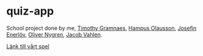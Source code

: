 # quiz-app

School project done by me, [Timothy Gramnaes](https://github.com/TimothyGramnaes), [Hampus Olausson](https://github.com/HampusJohnOlausson), [Josefin Enerlöv](https://github.com/jenerlov), [Oliver Nygren](https://github.com/olivernygren), [Jacob Vahlen](https://github.com/jv98).

[Länk till vårt spel](https://feliciavonbraun.github.io/quiz-app/)
